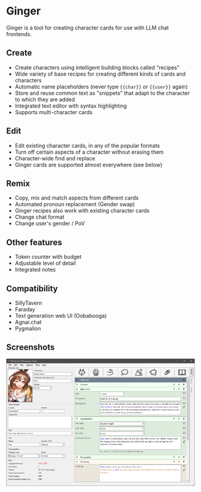 # Ginger

Ginger is a tool for creating character cards for use with LLM chat frontends.

## Create
* Create characters using intelligent building blocks called "recipes"
* Wide variety of base recipes for creating different kinds of cards and characters
* Automatic name placeholders (never type `{{char}}` or `{{user}}` again)
* Store and reuse common text as "snippets" that adapt to the character to which they are added
* Integrated text editor with syntax highlighting
* Supports multi-character cards

## Edit
* Edit existing character cards, in any of the popular formats
* Turn off certain aspects of a character without erasing them
* Character-wide find and replace
* Ginger cards are supported almost everywhere (see below)

## Remix
* Copy, mix and match aspects from different cards
* Automated pronoun replacement (Gender swap)
* Ginger recipes also work with existing character cards 
* Change chat format
* Change user's gender / PoV

## Other features
* Token counter with budget
* Adjustable level of detail
* Integrated notes

## Compatibility
* SillyTavern
* Faraday
* Text generation web UI (Oobabooga)
* Agnai.chat
* Pygmalion

## Screenshots
![Ginger screenshot](./images/screenshot.png)
